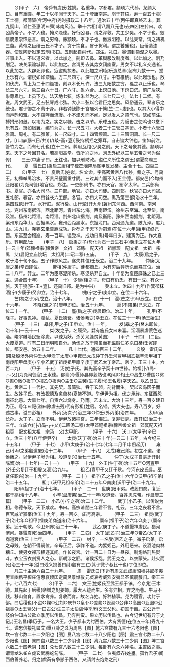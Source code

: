 <!-- { "loadSidebar": true } -->
　　⊙(甲子　六)　帝舜有虞氏(姓姚。名重华。字都君。颛顼六代孙。龙颜大口。目有重瞳。年二十以孝闻于天下。三十登庸南巡。崩于苍梧。寿一百五十矣)王土德。都蒲阪(今河中府)尧时摄政二十八年。通治五十年(丙午即真终乙未。葬九疑山。谥仁圣惠明曰舜)咏南风诗。举十六相(谓八凯八元也)去四凶(左传曰。欢凶黄帝子。不才人也。掩义隐德。好行凶暴。谓之浑敦。共工少昊。不才子也。毁信废忠崇饰恶言。谓之穷奇。鲧颛顼。不才子也。傲狠明德。以乱天常。谓之祷机三苗。黄帝之臣缙云氏不才子。贪于饮食。冒于货利。谓之饕餮也)。臣倕造漆器。使皋陶断狱定五刑(书曰。五刑起自舜代。郑注。礼曰。墨谓刲额涅之以墨。非事出入。不以道义者。以此加之。劓即去鼻。革舆服改制度者。以此加之。剕乃刖足。决关渠踰城郭。以此加之。宫谓男去其势女闭幽室。男女不以礼义交通者。以此加之。大辟死罪也。寇盗劫掠者。以此加之)作韶乐造总章(韶有九数十一。堂上乐有六。谓柷如如漆桶。方二尺四寸。深一尺八寸。中有椎柄。以此起乐也。敔如伏虎。背上为二十四锄铻。刻以木长尺许。法三九阳数之穷。戛之以止乐也。琴长三尺六寸。象三百六十日。广六寸。象六合。上窍曰池。下窍曰滨。前广后狭。象尊卑也。上员下方。法天地七弦。炼朱丝为之。长七尺二寸。法七十二候。有说。周文武王。足五弦琴成七弦。大小二弦以合君臣之思矣。风俗通云。琴者乐之统也。君子御之不离于身。非若钟鼓陈于宫庙列于簨[竺-二+虛]也。以其大小得中而声韵和雅。大不諠哗而流漫。小不湮灭而不闻。足以发人之意气也。瑟如前注。搏拊形如鼓。以韦为之。实之以糠。击之以节。乐球玉也。为磬击之使鸣也○堂下乐有五。箫如凤翼。编竹为之。长一尺五寸。大者二十三管曰凋箫。小者十六管曰雅箫。周礼。有二雅箫。长一尺四寸。二十四管烦箫。二十三管洞箫。长一尺二寸。[(凵@(暴-(日/共)))/(敲-高+壴)]鼓持柄摇之旁耳。自击镛大钟也。笙如前注。管竹为之。而有七孔也)立十二州。葬用瓦棺(少昊之前。天下之号象其德。颛顼以来。天下之号因其名。若高阳高辛。皆所兴之地。刘氏外纪以三皇五帝之号为俗传)
　　三王(中庸子曰。王往也。加以刑防政。谥仁义所往之谓王)谓夏商周三代。
　　夏　雷氏曰(禹启三康相宁槐芒泄隆局廑甲皋发桀。主合十七。四百三二)
　　⊙(甲子　七)　夏后氏(姓姒。名文命。字高密黄帝八代孙。鲧之子。号禹王。初舜举禹治水。不贵尺璧而重寸阴。三过其门而不入)王金德。都安邑(今均州迁阳翟)为尧司徒(地官也。郑注。一吏部尚书。亦曰天官。冡宰太宰。二兵部尚书。夏官。亦名大司马。三户部。地官。亦曰大司徒。四刑部。秋官亦曰大司寇。五礼部。春官。亦曰铨长六工部。冬官。亦曰大司空。禹乃第三部)治水十二年。乘四载(陆行车。水行舡。泥行橇。山行辇)开九州(冀州东河西。西河南。南河北。兖州东南据济。西北距河。青州东北海。西南距岱。徐州东至海。北至岱。南及淮。杨州北距淮。南距淮。荆州北山据荆。南及衡阳。豫州西南据荆。北距河。梁州东距华山。西据黑水。雍州西距黑水。东据龙门。西河通九道。陂九泽。度九山。决九川。尧锡玄圭告厥成功。舜荐之于天下为嗣焉)在位十六年(始甲戌终己酉。东巡至会稽崩。寿一百年。谥受禅。成功曰禹)号年曰岁。建寅为正。作大夏乐。葬用[郎/土](烧土为之。时有防风氏。长四十尺)
　　(甲子　八)　启禹之子(母化为石一云生石中)癸未立在位九年(一云十年)郊禘祖宗(禘黄帝　文祖　郊鲧　配天祖　祖颛顼　配文祖　太祖　宗禹　父)启祀立庙祧坛　太祖禹(二昭二穆)五庙。
　　(甲子　九)　太康(启之子。畋于洛十旬不返。五子作歌风之。遂失其位)壬辰立。治二十九年。
　　仲康(太康之弟)辛酉即位。
　　帝相(仲康子。徙都商丘。为有穷后羿所杀而篡其位。治二十八年。羿立。二年为臣寒浞所杀。寒浞杀羿自立。十年复为夏臣靡诛之已上三主。通合四十年)
　　(甲子　十)　少康(相之子。母曰有仍氏。有田一成。有众一旅。灭于獟[狂-王+壹]。还禹旧邦。是为中兴)
　　癸未立。治四十九年(作箕帚秣酒)宁(少康子)癸卯立。治十七年。
　　槐(宁之子)庚申立。在位二十六年。
　　芒(槐之子)丙戌立。治十八年。
　　(甲子　十一)　泄(芒之子)甲辰立。在位十六年。
　　不降(泄之子)庚申即位。治五十九年。
　　扃(不降弟)己未立。在位二十一年。
　　(甲子　十二)　廑(扃之子)庚辰即位。治二十年。
　　孔甲(不降子。好事鬼神。淫乱。夏氏德衰。诸侯叛之)幸丑立。在位三十一年(汤王始生)
　　(甲子　十三)　皋(孔甲之子)壬申立。治十一年。
　　发(皋之子)癸未即位。治十年(一云十一)
　　桀(发之子。名履癸。嬖有施氏女曰未喜。淫湎暴虐荒色迷酒。峻宇雕墙民坠涂炭。以谏为妖。杀关龙逢焚黄图)
　　(甲子　十四)　(二臣。大废夏道。时有二日闭明晦自分。汤伐之放于南巢而死谥贼仁多杀曰桀)壬寅即位。都安邑。治五十二年。
　　凡十七代。通四百三十二年。
　　⊙殷　雷氏曰(降及殷汤外丙仲壬太甲沃丁太庚小甲雍已太戊仲丁外壬河亶甲祖乙祖辛沃甲祖丁南庚阳甲盘庚小辛小乙武丁祖庚祖甲廪辛庚丁武乙太丁帝乙。帝辛。王三十主。六百二九)
　　(甲子　十五)　汤(姓子氏。其先高辛子契十四世孙。始祖[├/(咼-┌+乂)]为尧司徒官)王水德。都亳(今偃师县即毅熟也)昭明○相土○昌生○曹围○冥○振○微○报丁○报乙○报丙○主壬○主癸(生子履也)王名履(字天乙。以乙日生也。黄帝二十一代孙。其先契。母简狄。吞于玄卵。剖背而生。契以玄鸟因子而生。故姓子氏。有改祝德及禽兽矣)夏桀不道。举伊尹为相。伐之承祚。东征西怨南征北怨。大旱七年。自责六过烧身。乃雨。乙未立。大治十三年。寿一百岁建丑为正。号年曰祀(谥曰除虐去残)代有彭祖(姓篯。名铿。贤大夫也。寿八百岁。好述古事。谥曰彭祖)
　　外丙(汤次子)治三年○仲壬(外丙弟)治四年。
　　太甲(汤长孙。太丁子。立而不明。伊尹放诸桐宫。三年悔过。复迎归亳。政其位)治三十三年。立庙六([├/(咼-┌+乂)]二昭汤二穆)太甲郊祀祖宗(禘帝喾文祖　郊冥配天祖　祖契　配文祖太祖　宗汤　父)太甲祀。
　　(甲子　十六)　沃丁(太甲子)辛巳立。治三十年(八年伊尹卒)
　　太庚(沃丁弟)治三十年(一云二十五年。古今纪三十五年)
　　(甲子　十七)　小甲(太庚子)治十七年(七年二月甲申朔起历)
　　雍己(小甲之弟殷道废)治十二年。
　　(甲子　十八)　太戊(雍己弟。初立不道。诸侯叛之。以伊尹子陟为相。殷道复兴)治七十五年。
　　仲丁(太戊子自亳迁开封陈留)治一十七年(一云十一)
　　(甲子　十九)　外壬(仲丁弟)治十五年○河亶甲(外壬弟复迁于相殷又衰)治九年。
　　祖乙(亶甲子又迁于耿。今河东皮氏县。巫贤任职兴)治一十九年。
　　(甲子　二十)　祖辛(乙之子)治十六年○沃甲(祖辛弟)治二十五年。
　　祖丁(沃甲兄祖辛弟)治二十五年○南庚(沃甲子)治二十九年。
　　阳甲(祖丁子)治十七年。
　　(甲子　二一)　盘庚(阳甲弟。改殷曰商。复迁都于亳)治十八年。
　　小辛(盘庚弟)治二十一年(殷道衰。百姓思先帝。作盘庚三篇)
　　(甲子　二二)　小乙(小辛之弟)治二十二年。
　　武丁(小乙子。以传说为相。修德布政。天下咸欢。书曰。高宗谅闇三年君不言。礼云。三年之丧君不言。百官咸听冡宰)治五十九年。寿一百岁。庙号高宗。
　　(甲子　二三)　祖庚(武丁子)治七年○祖甲(祖庚弟商道废)治十六年。
　　廪辛(祖甲子)治六年○庚丁(廪辛弟。迁于朝歌。今卫州界)治二十一年。
　　武乙(庚丁子。不道慢神虐民。猎河渭间。暴雷震死)治四年。
　　(甲子　二四)　太丁(武乙子)治三年○帝乙(太丁子商道衰)治三十七年。
　　(甲子　二五)　纣辛。一名受(帝乙之子。微子启弟。启之母贱。在朝不得嗣位。辛母正后。承祚不道。内嬖妲己。外用恶来。设酒池肉林糟丘。使男女裸形相逐其间。作长夜宫。计一百二十日为一昼夜。制炮烙刑热熨斗。衣宝玉衣剖贤人之心。斮朝涉之胫。诸侯叛乱。武王克之。以衣蒙头。赴火而死)治三十一年(谥曰残义损善曰纣)殷有三仁(箕子微子叔比干也)丁位即位。
　　凡三十主通六百二十九年。
　　周　雷氏曰(下迨有周文武成康昭穆共懿孝夷厉宣幽槜平桓庄僖惠襄顷匡定简灵景悼敬元贞哀考威烈安夷显圣慎靓赧归。秦王三十。七八百六七)
　　⊙(甲子　二六)　文王(姓姬氏至武王都于镐。今京兆)王木德。其先起于后稷(帝喾之妃姜嫄。履大人迹而生。多有异相。弃之阨巷。牛马不践。移山兽育。置水禽养。复收而育。故名弃姓。好种植事。尧为稷官。功封于邰。曰后稷也)不窋○鞠○公刘○庆节○皇仆○差弗○毁渝○公非○高圉○亚圉○公祖类○太王亶父(一曰古公)生三子太伯虞仲季历(文王父也。初国于豳。古公迁于岐伯仲知古公欲立季历以传昌。乃奔荆蛮。果立历以传昌也。古今记世纪有异于史记。)王名昌(季历子。一名大王。少子都丰为纣西伯。大有贤德)在位五十年(寿九十七。谥忠信接礼曰文)重八卦之爻为周易【图】乾六宫数有九三十六老阳也【图】坎一宫七数二十二少阳也【图】艮八宫七数二十八少阳也【图】震三宫七数二十八少阳也【图】巽四宫八数三十二少阴也【图】离九宫八数三十二少阴【图】坤二宫六数二十四老阴【图】兑七宫八数三十二少阴。每卦有六爻六神名。主吉凶之事。谓青龙朱雀白虎玄武腾蛇勾陈。
　　(甲子　二七)　伯夷叔齐(姓墨。孤竹君子)闻西伯善养老。归之(虞芮有争愬于西伯。又请纣去炮烙之刑)

